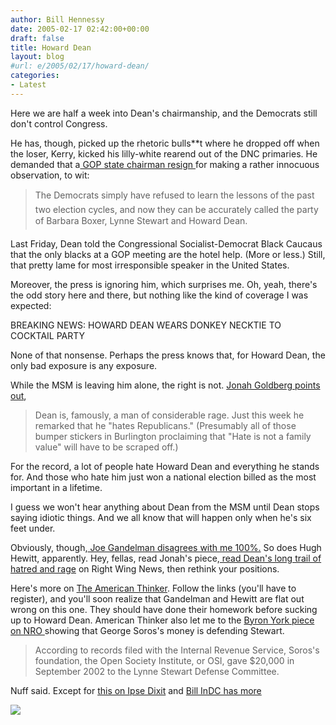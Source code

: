 ```yaml
---
author: Bill Hennessy
date: 2005-02-17 02:42:00+00:00
draft: false
title: Howard Dean
layout: blog
#url: e/2005/02/17/howard-dean/
categories:
- Latest
---
```


Here we are half a week into Dean's chairmanship, and the Democrats still don't control Congress. 




He has, though, picked up the rhetoric bulls**t where he dropped off when the loser, Kerry, kicked his lilly-white rearend out of the DNC primaries. He demanded that a[ GOP state chairman resign ](https://www.nationalreview.com/beltway/056387.html)for making a rather innocuous observation, to wit:




> 

> 
> The Democrats simply have refused to learn the lessons of the past two election cycles, and now they can be accurately called the party of Barbara Boxer, Lynne Stewart and Howard Dean.
> 
> 




Last Friday, Dean told the Congressional Socialist-Democrat Black Caucaus that the only blacks at a GOP meeting are the hotel help. (More or less.) Still, that pretty lame for most irresponsible speaker in the United States.




Moreover, the press is ignoring him, which surprises me. Oh, yeah, there's the odd story here and there, but nothing like the kind of coverage I was expected:




BREAKING NEWS: HOWARD DEAN WEARS DONKEY NECKTIE TO COCKTAIL PARTY




None of that nonsense. Perhaps the press knows that, for Howard Dean, the only bad exposure is any exposure. 




While the MSM is leaving him alone, the right is not. [ Jonah Goldberg points out](https://www.nationalreview.com/goldberg/goldberg200502161204.asp), 




> 

> 
> Dean is, famously, a man of considerable rage. Just this week he remarked that he "hates Republicans." (Presumably all of those bumper stickers in Burlington proclaiming that "Hate is not a family value" will have to be scraped off.) 
> 
> 




For the record, a lot of people hate Howard Dean and everything he stands for. And those who hate him just won a national election billed as the most important in a lifetime. 




I guess we won't hear anything about Dean from the MSM until Dean stops saying idiotic things. And we all know that will happen only when he's six feet under. 




Obviously, though,[ Joe Gandelman disagrees with me 100%.](https://www.themoderatevoice.com/posts/1108594100.shtml) So does Hugh Hewitt, apparently. Hey, fellas, read Jonah's piece,[ read Dean's long trail of hatred and rage](https://www.rightwingnews.com/archives/week_2005_02_13.PHP#003470) on Right Wing News, then rethink your positions.




Here's more on [The American Thinker](https://www.americanthinker.com/comments.php?comments_id=1636). Follow the links (you'll have to register), and you'll soon realize that Gandelman and Hewitt are flat out wrong on this one. They should have done their homework before sucking up to Howard Dean. American Thinker also let me to the [Byron York piece on NRO ](https://www.nationalreview.com/york/york200502170843.asp)showing that George Soros's money is defending Stewart.




> 

> 
> According to records filed with the Internal Revenue Service, Soros's foundation, the Open Society Institute, or OSI, gave $20,000 in September 2002 to the Lynne Stewart Defense Committee.
> 
> 




Nuff said. Except for [this on Ipse Dixit](https://www.cdharris.net/archives/2005_02.html#004349) and [Bill InDC has more](https://www.indcjournal.com/archives/001570.php)

![](https://blog.billhennessy.com/aggbug.aspx?PostID=1108)

